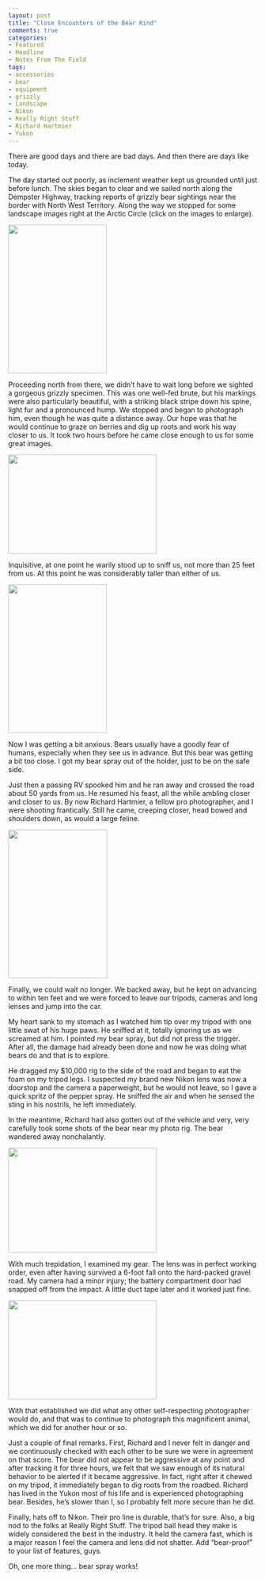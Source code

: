 ```yaml
---
layout: post
title: "Close Encounters of the Bear Kind"
comments: true
categories:
- Featured
- Headline
- Notes From The Field
tags:
- accessories
- bear
- equipment
- grizzly
- Landscape
- Nikon
- Really Right Stuff
- Richard Hartmier
- Yukon
---
```

There are good days and there are bad days. And then there are days like today.

The day started out poorly, as inclement weather kept us grounded until just before lunch. The skies began to clear and we sailed north along the Dempster Highway, tracking reports of grizzly bear sightings near the border with North West Territory. Along the way we stopped for some landscape images right at the Arctic Circle (click on the images to enlarge).

<a href="http://blog.lesterpickerphoto.com/wp-content/uploads/2011/09/LAP2882.jpg"><img class="aligncenter size-medium wp-image-1544" title="_LAP2882" src="http://blog.lesterpickerphoto.com/wp-content/uploads/2011/09/LAP2882-199x300.jpg" alt="" width="199" height="300"></a>

Proceeding north from there, we didn’t have to wait long before we sighted a gorgeous grizzly specimen. This was one well-fed brute, but his markings were also particularly beautiful, with a striking black stripe down his spine, light fur and a pronounced hump. We stopped and began to photograph him, even though he was quite a distance away. Our hope was that he would continue to graze on berries and dig up roots and work his way closer to us. It took two hours before he came close enough to us for some great images.

<a href="http://blog.lesterpickerphoto.com/wp-content/uploads/2011/09/LAP_5673.jpg"><img class="aligncenter size-medium wp-image-1545" title="LAP_5673" src="http://blog.lesterpickerphoto.com/wp-content/uploads/2011/09/LAP_5673-300x200.jpg" alt="" width="300" height="200"></a>

Inquisitive, at one point he warily stood up to sniff us, not more than 25 feet from us. At this point he was considerably taller than either of us.

<a href="http://blog.lesterpickerphoto.com/wp-content/uploads/2011/09/LAP_5591.jpg"><img class="aligncenter size-medium wp-image-1546" title="LAP_5591" src="http://blog.lesterpickerphoto.com/wp-content/uploads/2011/09/LAP_5591-199x300.jpg" alt="" width="199" height="300"></a>

Now I was getting a bit anxious. Bears usually have a goodly fear of humans, especially when they see us in advance. But this bear was getting a bit too close. I got my bear spray out of the holder, just to be on the safe side.

Just then a passing RV spooked him and he ran away and crossed the road about 50 yards from us. He resumed his feast, all the while ambling closer and closer to us. By now Richard Hartmier, a fellow pro photographer, and I were shooting frantically. Still he came, creeping closer, head bowed and shoulders down, as would a large feline.

<a href="http://blog.lesterpickerphoto.com/wp-content/uploads/2011/09/LAP_5641.jpg"><img class="aligncenter size-medium wp-image-1547" title="LAP_5641" src="http://blog.lesterpickerphoto.com/wp-content/uploads/2011/09/LAP_5641-200x300.jpg" alt="" width="200" height="300"></a>

Finally, we could wait no longer. We backed away, but he kept on advancing to within ten feet and we were forced to leave our tripods, cameras and long lenses and jump into the car.

My heart sank to my stomach as I watched him tip over my tripod with one little swat of his huge paws. He sniffed at it, totally ignoring us as we screamed at him. I pointed my bear spray, but did not press the trigger. After all, the damage had already been done and now he was doing what bears do and that is to explore.

He dragged my $10,000 rig to the side of the road and began to eat the foam on my tripod legs. I suspected my brand new Nikon lens was now a doorstop and the camera a paperweight, but he would not leave, so I gave a quick spritz of the pepper spray. He sniffed the air and when he sensed the sting in his nostrils, he left immediately.

In the meantime, Richard had also gotten out of the vehicle and very, very carefully took some shots of the bear near my photo rig. The bear wandered away nonchalantly.

<a href="http://blog.lesterpickerphoto.com/wp-content/uploads/2011/09/RMH9281.jpg"><img class="size-medium wp-image-1548" title="_RMH9281" src="http://blog.lesterpickerphoto.com/wp-content/uploads/2011/09/RMH9281-300x212.jpg" alt="" width="300" height="212"></a>

With much trepidation, I examined my gear. The lens was in perfect working order, even after having survived a 6-foot fall onto the hard-packed gravel road. My camera had a minor injury; the battery compartment door had snapped off from the impact. A little duct tape later and it worked just fine.

<a href="http://blog.lesterpickerphoto.com/wp-content/uploads/2011/09/RMH9297.jpg"><img class="size-medium wp-image-1549 " title="_RMH9297" src="http://blog.lesterpickerphoto.com/wp-content/uploads/2011/09/RMH9297-300x200.jpg" alt="" width="300" height="200"></a>

With that established we did what any other self-respecting photographer would do, and that was to continue to photograph this magnificent animal, which we did for another hour or so.

Just a couple of final remarks. First, Richard and I never felt in danger and we continuously checked with each other to be sure we were in agreement on that score. The bear did not appear to be aggressive at any point and after tracking it for three hours, we felt that we saw enough of its natural behavior to be alerted if it became aggressive. In fact, right after it chewed on my tripod, it immediately began to dig roots from the roadbed. Richard has lived in the Yukon most of his life and is experienced photographing bear. Besides, he’s slower than I, so I probably felt more secure than he did.

Finally, hats off to Nikon. Their pro line is durable, that’s for sure. Also, a big nod to the folks at Really Right Stuff. The tripod ball head they make is widely considered the best in the industry. It held the camera fast, which is a major reason I feel the camera and lens did not shatter. Add “bear-proof” to your list of features, guys.

Oh, one more thing… bear spray works!